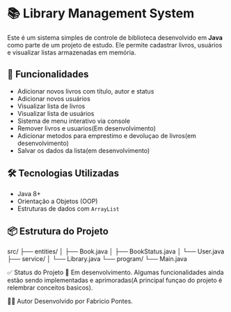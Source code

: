# 📚 Library Management System

Este é um sistema simples de controle de biblioteca desenvolvido em **Java** como parte de um projeto de estudo. Ele permite cadastrar livros, usuários e visualizar listas armazenadas em memória.

## 🚀 Funcionalidades

- Adicionar novos livros com título, autor e status
- Adicionar novos usuários
- Visualizar lista de livros
- Visualizar lista de usuários
- Sistema de menu interativo via console
- Remover livros e usuarios(Em desenvolvimento)
- Adicionar metodos para emprestimo e devoluçao de livros(em desenvolvimento)
- Salvar os dados da lista(em desenvolvimento)
  
## 🛠 Tecnologias Utilizadas

- Java 8+
- Orientação a Objetos (OOP)
- Estruturas de dados com `ArrayList`

## 📦 Estrutura do Projeto
src/ ├── entities/ │ ├── Book.java │ ├── BookStatus.java │ └── User.java ├── service/ │ └── Library.java └── program/ └── Main.java

✅ Status do Projeto
📌 Em desenvolvimento. Algumas funcionalidades ainda estão sendo implementadas e aprimoradas(A principal funçao do projeto é relembrar conceitos basicos).

👨‍💻 Autor
Desenvolvido por Fabricio Pontes.
